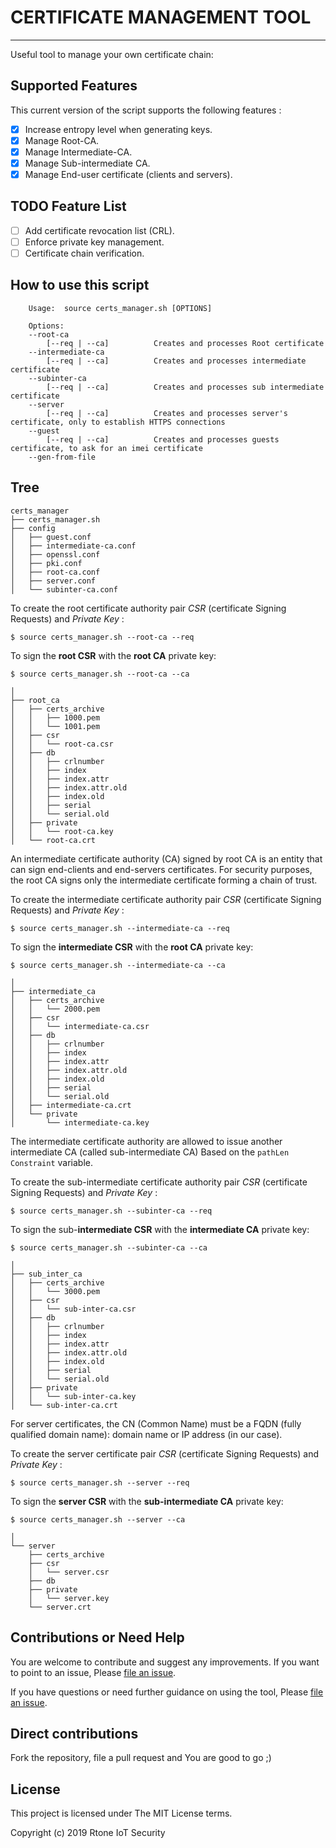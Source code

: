 # CERTIFICATE MANAGEMENT TOOL
---------

Useful tool to manage your own certificate chain: 

## Supported Features 
This current version of the script supports the following features :

- [x]	Increase entropy level when generating keys.
- [x]	Manage Root-CA.
- [x]	Manage Intermediate-CA. 
- [x]	Manage Sub-intermediate CA.
- [x]	Manage End-user certificate (clients and servers).

## TODO Feature List

- [ ]	Add certificate revocation list (CRL).
- [ ]	Enforce private key management. 
- [ ]	Certificate chain verification.

## How to use this script

```
    Usage:  source certs_manager.sh [OPTIONS]

    Options:
    --root-ca 
        [--req | --ca]          Creates and processes Root certificate
    --intermediate-ca  
        [--req | --ca]          Creates and processes intermediate certificate
    --subinter-ca  
        [--req | --ca]          Creates and processes sub intermediate certificate
    --server 
        [--req | --ca]          Creates and processes server's certificate, only to establish HTTPS connections
    --guest
        [--req | --ca]          Creates and processes guests certificate, to ask for an imei certificate
    --gen-from-file 
```

## Tree 

```
certs_manager
├── certs_manager.sh
├── config
│   ├── guest.conf
│   ├── intermediate-ca.conf
│   ├── openssl.conf
│   ├── pki.conf
│   ├── root-ca.conf
│   ├── server.conf
│   └── subinter-ca.conf
```

To create the root certificate authority pair  *CSR* (certificate Signing Requests) and *Private Key* :      

```
$ source certs_manager.sh --root-ca --req
```
To sign the **root CSR** with the **root CA** private key: 
```
$ source certs_manager.sh --root-ca --ca
```

```
│
├── root_ca
│   ├── certs_archive
│   │   ├── 1000.pem
│   │   └── 1001.pem
│   ├── csr
│   │   └── root-ca.csr
│   ├── db
│   │   ├── crlnumber
│   │   ├── index
│   │   ├── index.attr
│   │   ├── index.attr.old
│   │   ├── index.old
│   │   ├── serial
│   │   └── serial.old
│   ├── private
│   │   └── root-ca.key
│   └── root-ca.crt
```

An intermediate certificate authority (CA) signed by root CA is an entity that can sign end-clients and end-servers certificates. 
For security purposes, the root CA signs only the intermediate certificate forming a chain of trust.

To create the intermediate certificate authority pair *CSR* (certificate Signing Requests) and *Private Key* :      

```
$ source certs_manager.sh --intermediate-ca --req
```
To sign the **intermediate CSR** with the **root CA** private key: 
```
$ source certs_manager.sh --intermediate-ca --ca
```

```
│
├── intermediate_ca
│   ├── certs_archive
│   │   └── 2000.pem
│   ├── csr
│   │   └── intermediate-ca.csr
│   ├── db
│   │   ├── crlnumber
│   │   ├── index
│   │   ├── index.attr
│   │   ├── index.attr.old
│   │   ├── index.old
│   │   ├── serial
│   │   └── serial.old
│   ├── intermediate-ca.crt
│   └── private
│       └── intermediate-ca.key
```

The intermediate certificate authority are allowed to issue another intermediate CA (called sub-intermediate CA) Based on the `pathLen Constraint` variable.

To create the sub-intermediate certificate authority pair *CSR* (certificate Signing Requests) and *Private Key* :      

```
$ source certs_manager.sh --subinter-ca --req
```
To sign the sub-**intermediate CSR** with the **intermediate CA** private key: 
```
$ source certs_manager.sh --subinter-ca --ca
```

```
│
├── sub_inter_ca
│   ├── certs_archive
│   │   └── 3000.pem
│   ├── csr
│   │   └── sub-inter-ca.csr
│   ├── db
│   │   ├── crlnumber
│   │   ├── index
│   │   ├── index.attr
│   │   ├── index.attr.old
│   │   ├── index.old
│   │   ├── serial
│   │   └── serial.old
│   ├── private
│   │   └── sub-inter-ca.key
│   └── sub-inter-ca.crt

```

For server certificates, the CN (Common Name) must be a FQDN (fully qualified domain name): domain name or IP address (in our case).

To create the server certificate pair *CSR* (certificate Signing Requests) and *Private Key* :      

```
$ source certs_manager.sh --server --req
```
To sign the **server CSR** with the **sub-intermediate CA** private key: 
```
$ source certs_manager.sh --server --ca
```

```
│
└── server
    ├── certs_archive
    ├── csr
    │   └── server.csr
    ├── db
    ├── private
    │   └── server.key
    └── server.crt

```


## Contributions or Need Help 

You are welcome to contribute and suggest any improvements.
If you want to point to an issue, Please [file an issue](https://github.com/Rtone/secure-esp32/issues).


If you have questions or need further guidance on using the tool, 
Please [file an issue](https://github.com/Rtone/secure-esp32/issues).

 
## Direct contributions

Fork the repository, file a pull request and You are good to go ;)


## License

This project is licensed under The MIT License terms.

Copyright (c) 2019 Rtone IoT Security